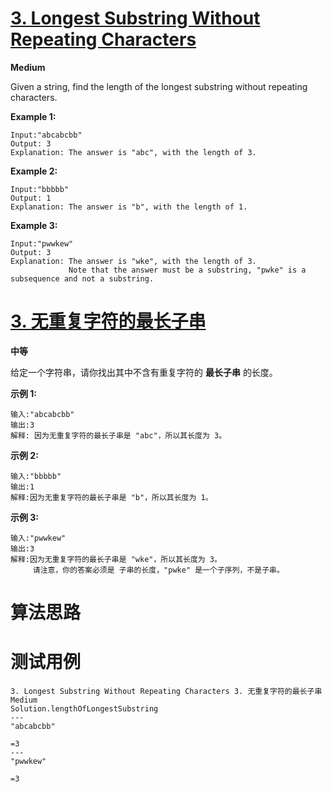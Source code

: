 # [3. Longest Substring Without Repeating Characters][enTitle]

**Medium**

Given a string, find the length of the longest substring without repeating characters.


**Example 1:** 

```
Input:"abcabcbb"
Output: 3 
Explanation: The answer is "abc", with the length of 3.
```


**Example 2:** 

```
Input:"bbbbb"
Output: 1
Explanation: The answer is "b", with the length of 1.
```


**Example 3:** 

```
Input:"pwwkew"
Output: 3
Explanation: The answer is "wke", with the length of 3. 
             Note that the answer must be a substring, "pwke" is a subsequence and not a substring.
```






# [3. 无重复字符的最长子串][cnTitle]

**中等**

给定一个字符串，请你找出其中不含有重复字符的 **最长子串** 的长度。

**示例 1:** 

```
输入:"abcabcbb"
输出:3 
解释: 因为无重复字符的最长子串是 "abc"，所以其长度为 3。

```

**示例 2:** 

```
输入:"bbbbb"
输出:1
解释:因为无重复字符的最长子串是 "b"，所以其长度为 1。

```

**示例 3:** 

```
输入:"pwwkew"
输出:3
解释:因为无重复字符的最长子串是 "wke"，所以其长度为 3。
     请注意，你的答案必须是 子串的长度，"pwke" 是一个子序列，不是子串。

```


# 算法思路

# 测试用例
```
3. Longest Substring Without Repeating Characters 3. 无重复字符的最长子串 Medium
Solution.lengthOfLongestSubstring
---
"abcabcbb"

=3
---
"pwwkew"

=3
```

[enTitle]: https://leetcode.com/problems/longest-substring-without-repeating-characters/
[cnTitle]: https://leetcode-cn.com/problems/longest-substring-without-repeating-characters/


